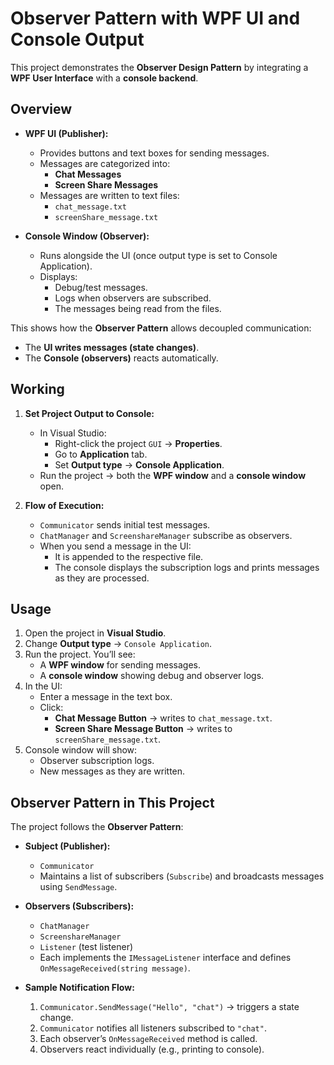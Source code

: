 # Observer Pattern with WPF UI and Console Output

This project demonstrates the **Observer Design Pattern** by integrating a **WPF User Interface** with a **console backend**.  

## Overview
- **WPF UI (Publisher):**
  - Provides buttons and text boxes for sending messages.
  - Messages are categorized into:
    - **Chat Messages**
    - **Screen Share Messages**
  - Messages are written to text files:
    - `chat_message.txt`
    - `screenShare_message.txt`

- **Console Window (Observer):**
  - Runs alongside the UI (once output type is set to Console Application).
  - Displays:
    - Debug/test messages.
    - Logs when observers are subscribed.
    - The messages being read from the files.

This shows how the **Observer Pattern** allows decoupled communication:  
- The **UI writes messages (state changes)**.  
- The **Console (observers)** reacts automatically.


## Working
1. **Set Project Output to Console:**
   - In Visual Studio:
     - Right-click the project `GUI` → **Properties**.
     - Go to **Application** tab.
     - Set **Output type** → **Console Application**.
   - Run the project → both the **WPF window** and a **console window** open.

2. **Flow of Execution:**
   - `Communicator` sends initial test messages.
   - `ChatManager` and `ScreenshareManager` subscribe as observers.
   - When you send a message in the UI:
     - It is appended to the respective file.
     - The console displays the subscription logs and prints messages as they are processed.


## Usage
1. Open the project in **Visual Studio**.
2. Change **Output type** → `Console Application`.
3. Run the project. You’ll see:
   - A **WPF window** for sending messages.
   - A **console window** showing debug and observer logs.
4. In the UI:
   - Enter a message in the text box.
   - Click:
     - **Chat Message Button** → writes to `chat_message.txt`.
     - **Screen Share Message Button** → writes to `screenShare_message.txt`.
5. Console window will show:
   - Observer subscription logs.
   - New messages as they are written.


## Observer Pattern in This Project

The project follows the **Observer Pattern**:

- **Subject (Publisher):**  
  - `Communicator`  
  - Maintains a list of subscribers (`Subscribe`) and broadcasts messages using `SendMessage`.

- **Observers (Subscribers):**  
  - `ChatManager`  
  - `ScreenshareManager`  
  - `Listener` (test listener)  
  - Each implements the `IMessageListener` interface and defines `OnMessageReceived(string message)`.

- **Sample Notification Flow:**  
  1. `Communicator.SendMessage("Hello", "chat")` → triggers a state change.  
  2. `Communicator` notifies all listeners subscribed to `"chat"`.  
  3. Each observer’s `OnMessageReceived` method is called.  
  4. Observers react individually (e.g., printing to console).

